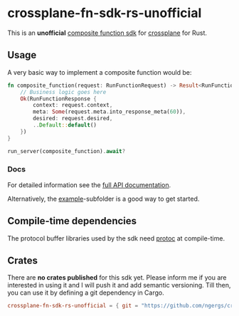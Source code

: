 # crossplane-fn-sdk-rs-unofficial

This is an **unofficial** [composite function sdk](https://docs.crossplane.io/latest/guides/write-a-composition-function-in-go/) 
for  [crossplane](https://www.crossplane.io/) for Rust.

## Usage

A very basic way to implement a composite function would be:
```rust
fn composite_function(request: RunFunctionRequest) -> Result<RunFunctionResponse,Status> {
    // Business logic goes here
    Ok(RunFunctionResponse {
        context: request.context,
        meta: Some(request.meta.into_response_meta(60)),
        desired: request.desired,
        ..Default::default()
    })
}

run_server(composite_function).await?
```

### Docs
For detailed information see the  [full API documentation](https://ngergs.github.io/crossplane-fn-sdk-rs-unofficial/).

Alternatively, the [example](example)-subfolder is a good way to get started.

## Compile-time dependencies

The protocol buffer libraries used by the sdk need [protoc](https://protobuf.dev/installation/) at compile-time.

## Crates

There are **no crates published** for this sdk yet.
Please inform me if you are interested in using it and I will push it and add semantic versioning.
Till then, you can use it by defining a git dependency in Cargo.

```toml
crossplane-fn-sdk-rs-unofficial = { git = "https://github.com/ngergs/crossplane-fn-sdk-rs-unofficial.git" }
```
